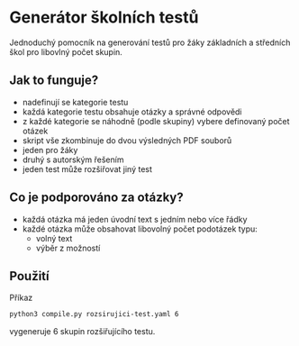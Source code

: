# Generátor školních testů

Jednoduchý pomocník na generování testů pro žáky základních a středních škol pro libovlný počet skupin.


## Jak to funguje?

- nadefinují se kategorie testu
 - každá kategorie testu obsahuje otázky a správné odpovědi
 - z každé kategorie se náhodně (podle skupiny) vybere definovaný počet otázek
- skript vše zkombinuje do dvou výsledných PDF souborů
 - jeden pro žáky
 - druhý s autorským řešením
- jeden test může rozšiřovat jiný test


## Co je podporováno za otázky?

- každá otázka má jeden úvodní text s jedním nebo více řádky
- každé otázka může obsahovat libovolný počet podotázek typu:
  - volný text
  - výběr z možností


## Použití

Příkaz

```bash
python3 compile.py rozsirujici-test.yaml 6
```

vygeneruje 6 skupin rozšiřujícího testu.
